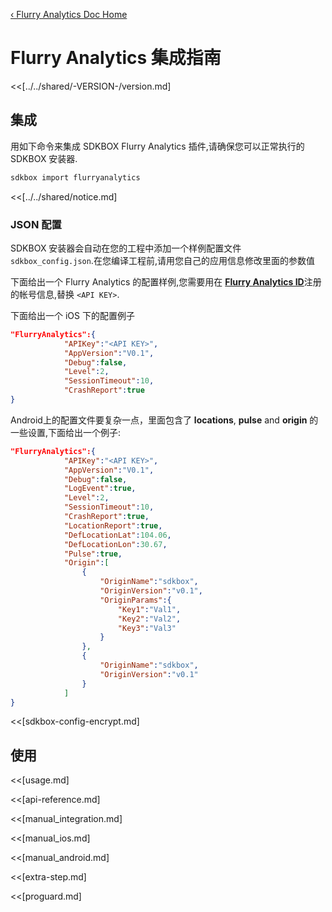 [&#8249; Flurry Analytics Doc Home](./)

<h1>Flurry Analytics 集成指南</h1>
<<[../../shared/-VERSION-/version.md]

## 集成
用如下命令来集成 SDKBOX Flurry Analytics 插件,请确保您可以正常执行的 SDKBOX 安装器.
```bash
sdkbox import flurryanalytics
```

<<[../../shared/notice.md]

<!--## Configuration
<<[../../shared/sdkbox_cloud.md]
<<[../../shared/remote_application_config.md]-->



### JSON 配置
SDKBOX 安装器会自动在您的工程中添加一个样例配置文件 `sdkbox_config.json`.在您编译工程前,请用您自己的应用信息修改里面的参数值

下面给出一个 Flurry Analytics 的配置样例,您需要用在 [__Flurry Analytics ID__](http://www.flurry.com/solutions/analytics)注册的帐号信息,替换 `<API KEY>`.

下面给出一个 iOS 下的配置例子
```json
"FlurryAnalytics":{
            "APIKey":"<API KEY>",
            "AppVersion":"V0.1",
            "Debug":false,
            "Level":2,
            "SessionTimeout":10,
            "CrashReport":true
}
```

Android上的配置文件要复杂一点，里面包含了 __locations__, __pulse__ and __origin__ 的一些设置,下面给出一个例子:
```json
"FlurryAnalytics":{
            "APIKey":"<API KEY>",
            "AppVersion":"V0.1",
            "Debug":false,
            "LogEvent":true,
            "Level":2,
            "SessionTimeout":10,
            "CrashReport":true,
            "LocationReport":true,
            "DefLocationLat":104.06,
            "DefLocationLon":30.67,
            "Pulse":true,
            "Origin":[
                {
                    "OriginName":"sdkbox",
                    "OriginVersion":"v0.1",
                    "OriginParams":{
                        "Key1":"Val1",
                        "Key2":"Val2",
                        "Key3":"Val3"
                    }
                },
                {
                    "OriginName":"sdkbox",
                    "OriginVersion":"v0.1"
                }
            ]
}
```

<<[sdkbox-config-encrypt.md]

## 使用

<<[usage.md]

<<[api-reference.md]

<<[manual_integration.md]

<<[manual_ios.md]

<<[manual_android.md]

<<[extra-step.md]

<<[proguard.md]
